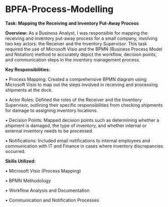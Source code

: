 # BPFA-Process-Modelling

**Task: Mapping the Receiving and Inventory Put-Away Process**

**Overview:**
As a Business Analyst, I was responsible for mapping the receiving and inventory put-away process for a small company, involving two key actors: the Receiver and the Inventory Supervisor. This task required the use of Microsoft Visio and the BPMN (Business Process Model and Notation) method to accurately depict the workflow, decision points, and communication steps in the inventory management process.

**Key Responsibilities:**

•	Process Mapping: Created a comprehensive BPMN diagram using Microsoft Visio to map out the steps involved in receiving and processing shipments at the dock.

•	Actor Roles: Defined the roles of the Receiver and the Inventory Supervisor, outlining their specific responsibilities from checking shipments for damage to assigning inventory locations.

•	Decision Points: Mapped decision points such as determining whether a shipment is damaged, the type of inventory, and whether internal or external inventory needs to be processed.

•	Notifications: Included email notifications to internal employees and communication with IT and Finance in cases where inventory discrepancies occurred.

**Skills Utilized:**

•	Microsoft Visio (Process Mapping)

•	BPMN Methodology

•	Workflow Analysis and Documentation

•	Communication and Notification Processes

